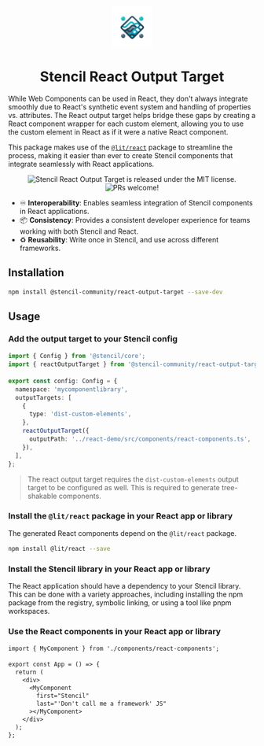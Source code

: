 <p align="center">
  <a href="#">
    <img alt="Stencil React Output Target" src="https://github.com/stencil-community/stencil-react-output-target/blob/main/.github/logo.png?raw=true" width="84" />
  </a>
</p>

<h1 align="center">
  Stencil React Output Target
</h1>

<p align="center">

While Web Components can be used in React, they don't always integrate smoothly due to React's synthetic event system and handling of properties vs. attributes. The React output target helps bridge these gaps by creating a React component wrapper for each custom element, allowing you to use the custom element in React as if it were a native React component.

This package makes use of the [`@lit/react`](https://www.npmjs.com/package/@lit/react) package to streamline the process, making it easier than ever to create Stencil components that integrate seamlessly with React applications.

</p>

<p align="center">
  <img src="https://img.shields.io/badge/license-MIT-blue.svg" alt="Stencil React Output Target is released under the MIT license." />
  <img src="https://img.shields.io/badge/PRs-welcome-brightgreen.svg" alt="PRs welcome!" />
</p>

- ♾️ **Interoperability**: Enables seamless integration of Stencil components in React applications.
- 📦 **Consistency**: Provides a consistent developer experience for teams working with both Stencil and React.
- ♻️ **Reusability**: Write once in Stencil, and use across different frameworks.

## Installation

```bash
npm install @stencil-community/react-output-target --save-dev
```

## Usage

### Add the output target to your Stencil config

```ts
import { Config } from '@stencil/core';
import { reactOutputTarget } from '@stencil-community/react-output-target';

export const config: Config = {
  namespace: 'mycomponentlibrary',
  outputTargets: [
    {
      type: 'dist-custom-elements',
    },
    reactOutputTarget({
      outputPath: '../react-demo/src/components/react-components.ts',
    }),
  ],
};
```

> The react output target requires the `dist-custom-elements` output target to be configured as well. This is required to generate tree-shakable components.

### Install the `@lit/react` package in your React app or library

The generated React components depend on the `@lit/react` package.

```bash
npm install @lit/react --save
```

### Install the Stencil library in your React app or library

The React application should have a dependency to your Stencil library. This can be done with a variety approaches, including installing the npm package from the registry, symbolic linking, or using a tool like pnpm workspaces.

### Use the React components in your React app or library

```tsx
import { MyComponent } from './components/react-components';

export const App = () => {
  return (
    <div>
      <MyComponent
        first="Stencil"
        last="'Don't call me a framework' JS"
      ></MyComponent>
    </div>
  );
};
```
